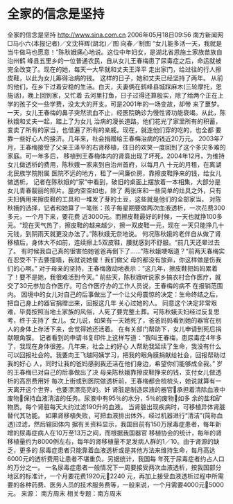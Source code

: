 # 全家的信念是坚持

全家的信念是坚持
http://www.sina.com.cn 2006年05月18日09:56 南方新闻网
□马小六(本报记者)／文沈祥辉(湖北)／图 向春／制图
“女儿能多活一天，我就是当牛做马也愿意！”陈秋娥痛心地说。这位中年妇女，是湖北省恩施土家族苗族自治州鹤 峰县五里乡的一位普通农民，自从女儿王春梅患了尿毒症之后，命运就被完全改变了。现在的她，每天一大早就和丈夫王泽平 走出家门，给过往的行人擦皮鞋，以此为女儿筹得治病的钱。
这样的日子，她和丈夫已经坚持了两年。
从前的他们，在乡下过着安稳的生活。白天，夫妻俩在鹤峰县城踩麻木(三轮摩托，恩施话)，晚上回到家，又忙着 去河里打鱼，日子过得还算殷实，除了给两个正在上学的孩子交一些学费，没太大的开支。可是2001年的一场变故，却带 来了噩梦。一天，女儿王春梅的鼻子突然流血不止，经医院确诊为慢性肾功能衰竭。从此，陈秋娥和丈夫一起，踏上了为女儿 治病的漫长道路。他们花光了家里所有的积蓄，变卖了所有的家当，也借遍了所有的亲戚。现在，就连他们穿的吃的，也全都 要靠一些好心人的接济。几年来，社会捐赠给王春梅治病的钱近20万元。
2003年7月，王春梅接受了父亲王泽平的右肾移植，往日的欢笑一度回到了这个多灾多难的家庭。可一年多后， 移植到王春梅体内的肾竟出现了坏死。2004年12月，为维持女儿做透析的费用，陈秋娥一家来到自治州首府，以每月八 十元的月租，在离湖北民族学院附属
医院不远的地方，租了一间廉价房，靠擦皮鞋挣来的钱，给女儿做透析。
记者在陈秋娥的“家”中看到，破旧的桌面上摆放着一本相集，大部分是女儿青春靓丽的照片。屋内空空如也，除了 两张床和一些简单的灶具之外，只有夫妇俩用来擦皮鞋的工具和一堆发了芽的土豆，这些就是他们的全部家当。
对陈秋娥的选择，记者和她算了一笔账：孩子每星期要做两次血液透析，一次花费300多元，一个月下来，要花费 近3000元。而擦皮鞋最好的时候，一天也就挣100多元。“现在天气热了，擦皮鞋的越来越少，擦一双皮鞋一元，现在 一天只能挣几十元钱，到阴雨天就更没办法了。”陈秋娥无奈地说。
何况陈秋娥的老伴自从做了肾移植后，身体大不如前，连续擦上5双皮鞋，腰就感到不舒服。“前几天还晕过去了。 有时候我自己真的很害怕她爸爸再倒下了……”陈秋娥哽咽道？“前两天春梅实在忍受不下去要撞墙，我就说她傻！我们做父 母的都没有放弃，你这样做是伤我们的心啊。”
对于母亲的坚持，王春梅激动地表示：“这几年，擦皮鞋把妈妈累着了！要不是她，我很难活到今天。”
前些天，陈秋娥听说家乡搞农村合作医疗，就交了30元参加合作医疗。可合作医疗办的工作人员说，王春梅的病不 在报销范围内。
困境中的女儿对自己的后事做出了一个让父母震惊的决定：生命终结之后，把自己身上的器官捐赠出来，回报这几年 关心过她的人。
同意这个决定非常艰难，毕竟按照当地土家族的风俗，人死了要完整土葬。可陈秋娥夫妇经过反复思考，终于支持了 女儿。女儿说，如果有一天她死了，爸爸妈妈看到她的器官在别人的身体上存活下来，会觉得她还活着。
在有关部门帮助下，女儿申请到死后捐献眼角膜。
记者看到的申请书复印件上这样写道：“我叫王春梅，患尿毒症4年多了，我现在身体很差。几年来，社会上的好心 人帮助我延续了生命，我没有什么可以回报社会的。我要向王飞越阿姨学习，把我的眼角膜捐献给社会，回报帮助过我的好心 人，同时让我的爸妈感到我还活在他们身边，希望你们能够成全我。”
岁的王春梅已对自己的后事做出了决
母亲陈秋娥靠擦皮鞋挣来的钱，支付女儿做透析的高昂费用奷
每次上街或到医院做透析前，王春梅都会梳梳头，她说就算有一天离开这个世界，也要漂漂亮亮的。奷
肾脏是制造尿液的器官承担着清除血液中废物保持血液清洁的任务。尿液中有95％的水分，5％的废物如多 余的盐和矿物质。每个肾脏每天大约过滤190升的血液。
当肾脏出现疾病时，可移植异体肾脏替代其功能。
如果肾移植失败，可把血液排出体外，经过机器进行“清洁”(简称血透)过滤，然后输回体内
据有关资料显示，我国目前有150万尿毒症患者，每年新增的尿毒症病人在10万至13万之间，而根据我国器官 移植协会的统计，每年的肾移植量约为8000例左右，每年的肾移植量不足发病人群的1／10。由于肾源的缺乏，更多的 尿毒症患者只能靠着血液透析或是其他方法来维持生命，每月高达6000元的透析费用让患者不堪重负。另据统计，我国每 年死于尿毒症者约占人口的万分之一。
一名尿毒症患者一般情况下一周要接受两次血液透析，按我国部分地区的标准计，一个月要花费1920元2240 元，再加上接受血液透析过程中所需要的各种药费、医务人员的技术服务费等，一般来说，一个月需要4000元5000 元。 来源：
南方周末
相关专题：南方周末 

